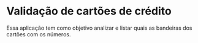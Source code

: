 # Validação de cartões de crédito
Essa aplicação tem como objetivo analizar e listar quais as bandeiras dos cartões com os números.

